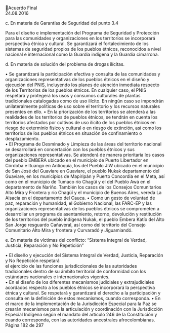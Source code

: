Acuerdo Final  
24.08.2016  

c. En materia de Garantías de Seguridad del punto 3.4 
 
Para  el  diseño  e  implementación  del  Programa  de  Seguridad  y  Protección  para  las  comunidades  y 
organizaciones  en  los  territorios  se  incorporará  perspectiva  étnica  y  cultural.  Se  garantizará  el 
fortalecimiento de los sistemas de seguridad propios de los pueblos étnicos, reconocidos a nivel nacional 
e internacional como la Guardia indígena y la Guardia cimarrona. 
 
d. En materia de solución del problema de drogas ilícitas. 
 
• Se  garantizará  la  participación  efectiva  y  consulta  de  las  comunidades  y  organizaciones 
representativas de los pueblos étnicos en el  diseño y  ejecución del PNIS, incluyendo los planes de 
atención  inmediata    respecto  de  los  Territorios  de  los  pueblos  étnicos.  En  cualquier  caso,  el  PNIS 
respetará y protegerá los usos y consumos culturales de plantas tradicionales catalogadas como de 
uso  ilícito.  En  ningún  caso  se  impondrán  unilateralmente  políticas  de  uso  sobre  el  territorio  y  los 
recursos naturales presentes en ello. 
• En la priorización de los territorios se atenderá a las realidades de los territorios de pueblos étnicos, 
se  tendrán  en  cuenta  los  territorios  afectados  por  cultivos  de  uso  ilícito  de  los  pueblos  étnicos  en 
riesgo de exterminio físico y cultural o en riesgo de extinción, así como los territorios de los pueblos 
étnicos en situación de confinamiento o desplazamiento.  
• El  Programa  de  Desminado  y  Limpieza  de  las  áreas  del  territorio  nacional  se  desarrollará  en 
concertación con los pueblos étnicos y sus organizaciones representativas. Se atenderá de manera 
prioritaria  los casos del pueblo EMBERA ubicado en el municipio de Puerto Libertador en Córdoba e 
Ituango  en  Antioquia,  los  del  Pueblo  JIW  ubicado  en  el  municipio  de  San  José  del  Guaviare  en 
Guaviare,  el  pueblo  Nukak  departamento  del  Guaviare,  en  los  municipios  de  Mapiripán  y  Puerto 
Concordia  en  el  Meta,  así  como  en  el  municipio  de  Tumaco  río  Chagüí  y  el  del  Pueblo  Awá  en  el 
departamento de Nariño. También los casos de los Consejos Comunitarios Alto Mira y Frontera y río 
Chagüí y el municipio de Buenos Aires, vereda La Alsacia en el departamento del Cauca. 
• Como un gesto de voluntad de paz, reparación y humanidad, el Gobierno Nacional, las FARC-EP y las 
organizaciones representativas de los pueblos étnicos se comprometen a desarrollar un programa de 
asentamiento,  retorno,    devolución  y  restitución  de  los  territorios  del  pueblo  indígena  Nukak,  el 
pueblo  Embera  Katío  del  Alto  San  Jorge  resguardo  Cañaveral,    así  como  del  territorio  del  Consejo 
Comunitario Alto Mira y frontera y  Curvaradó y Jiguamiandó. 
 
e. En  materia  de  víctimas  del  conflicto:  “Sistema  Integral  de  Verdad,  Justicia,  Reparación  y  No 
Repetición”   
 
• El diseño y ejecución del Sistema Integral de Verdad, Justicia, Reparación y No Repetición  respetará  
el  ejercicio  de  las  funciones  jurisdiccionales  de  las  autoridades  tradicionales  dentro  de  su  ámbito 
territorial de conformidad con los estándares nacionales e internacionales vigentes.  
•  En  el  diseño  de  los  diferentes  mecanismos  judiciales  y  extrajudiciales  acordados  respecto  a  los 
pueblos étnicos se incorporará la perspectiva étnica y cultural. Se respetará y garantizará el derecho 
a la participación y consulta en la definición de estos mecanismos, cuando corresponda. 
• En el marco de  la implementación de la Jurisdicción Especial para la Paz se crearán mecanismos para 
la articulación y coordinación con la Jurisdicción Especial Indígena según el mandato del artículo 246 
de la Constitución y cuando corresponda, con las autoridades ancestrales afrocolombianas.   
Página 182 de 297 
 

